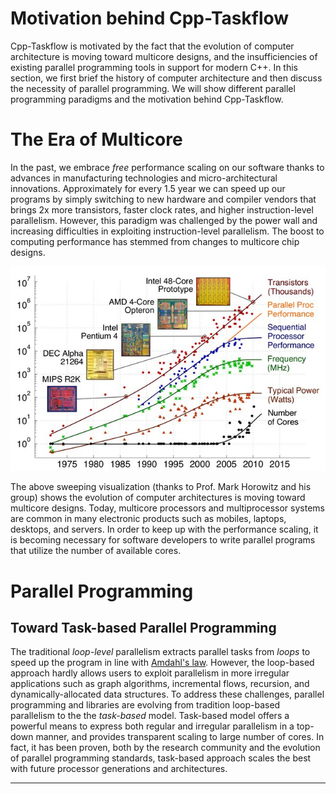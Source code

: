 # Motivation behind Cpp-Taskflow

Cpp-Taskflow is motivated by the fact that 
the evolution of computer architecture is moving toward multicore designs,
and the insufficiencies of existing parallel programming tools in support for modern C++.
In this section, we first brief the history of computer architecture
and then discuss the necessity of parallel programming.
We will show different parallel programming paradigms and the motivation behind Cpp-Taskflow.

# The Era of Multicore

In the past, we embrace *free* performance scaling on our software thanks to 
advances in manufacturing technologies and micro-architectural innovations.
Approximately for every 1.5 year we can speed up our programs by simply switching to new
hardware and compiler vendors that brings 2x more transistors, faster clock rates, 
and higher instruction-level parallelism.
However, this paradigm was challenged by the power wall and increasing difficulties in exploiting
instruction-level parallelism.
The boost to computing performance has stemmed from changes to multicore chip designs.

![](era_multicore.jpg)

The above sweeping visualization (thanks to Prof. Mark Horowitz and his group) 
shows the evolution of computer architectures is moving toward multicore designs.
Today, multicore processors and multiprocessor systems are common
in many electronic products such as mobiles, laptops, desktops, and servers.
In order to keep up with the performance scaling, 
it is becoming necessary for software developers to write parallel programs 
that utilize the number of available cores.

# Parallel Programming

## Toward Task-based Parallel Programming

The traditional *loop-level* parallelism extracts parallel tasks from *loops*
to speed up the program in line with [Amdahl's law][Amdahl's law].
However, the loop-based approach hardly allows users 
to exploit parallelism in more irregular applications such as graph algorithms,
incremental flows, recursion, and dynamically-allocated data structures.
To address these challenges,
parallel programming and libraries are evolving from tradition loop-based parallelism to the
the *task-based* model.
Task-based model offers a powerful means to express both regular 
and irregular parallelism in a top-down manner, 
and provides transparent scaling to large number of cores.
In fact, it has been proven, both by the research community and 
the evolution of parallel programming standards, 
task-based approach scales the best with future processor generations and architectures.



* * *

[Amdahl's law]:    https://en.wikipedia.org/wiki/Amdahl%27s_law
